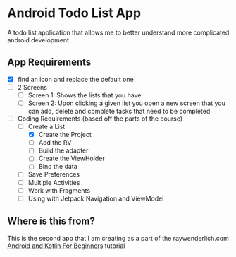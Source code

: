 # Android Todo List App
A todo list application that allows me to better understand more complicated android development
## App Requirements
- [X] find an icon and replace the default one
- [ ] 2 Screens
    - [ ] Screen 1: Shows the lists that you have
    - [ ] Screen 2: Upon clicking a given list you open a new screen that you can add, delete and complete tasks that need to be completed
- [ ] Coding Requirements (based off the parts of the course)
    - [ ] Create a List
        - [X] Create the Project
        - [ ] Add the RV
        - [ ] Build the adapter
        - [ ] Create the ViewHolder
        - [ ] Bind the data
    - [ ] Save Preferences
    - [ ] Multiple Activities
    - [ ] Work with Fragments
    - [ ] Using with Jetpack Navigation and ViewModel
## Where is this from?
This is the second app that I am creating as a part of the raywenderlich.com [Android and Kotlin For Beginners](https://www.raywenderlich.com/android/paths/learn) tutorial